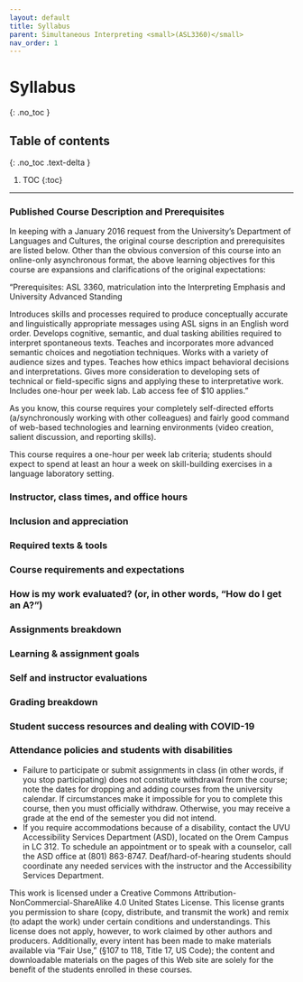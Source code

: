 ```yaml
---
layout: default
title: Syllabus
parent: Simultaneous Interpreting <small>(ASL3360)</small>
nav_order: 1
---
```


# Syllabus
{: .no_toc }

## Table of contents
{: .no_toc .text-delta }

1. TOC
{:toc}

---

### Published Course Description and Prerequisites
In keeping with a January 2016 request from the University’s Department of Languages and Cultures, the original course description and prerequisites are listed below. Other than the obvious conversion of this course into an online-only asynchronous format, the above learning objectives for this course are expansions and clarifications of the original expectations:

“Prerequisites: ASL 3360, matriculation into the Interpreting Emphasis and University Advanced Standing 

Introduces skills and processes required to produce conceptually accurate and linguistically appropriate messages using ASL signs in an English word order. Develops cognitive, semantic, and dual tasking abilities required to interpret spontaneous texts. Teaches and incorporates more advanced semantic choices and negotiation techniques. Works with a variety of audience sizes and types. Teaches how ethics impact behavioral decisions and interpretations. Gives more consideration to developing sets of technical or field-specific signs and applying these to interpretative work. Includes one-hour per week lab. Lab access fee of $10 applies.”

As you know, this course requires your completely self-directed efforts (a/synchronously working with other colleagues) and fairly good command of web-based technologies and learning environments (video creation, salient discussion, and reporting skills).

This course requires a one-hour per week lab criteria; students should expect to spend at least an hour a week on skill-building exercises in a language laboratory setting.

### Instructor, class times, and office hours

### Inclusion and appreciation

### Required texts & tools

### Course requirements and expectations

### How is my work evaluated? (or, in other words, “How do I get an A?”)

### Assignments breakdown

### Learning & assignment goals

### Self and instructor evaluations

### Grading breakdown

### Student success resources and dealing with COVID-19

### Attendance policies and students with disabilities
* Failure to participate or submit assignments in class (in other words, if you stop participating) does not constitute withdrawal from the course; note the dates for dropping and adding courses from the university calendar. If circumstances make it impossible for you to complete this course, then you must officially withdraw. Otherwise, you may receive a grade at the end of the semester you did not intend.
* If you require accommodations because of a disability, contact the UVU Accessibility Services Department (ASD), located on the Orem Campus in LC 312. To schedule an appointment or to speak with a counselor, call the ASD office at (801) 863-8747. Deaf/hard-of-hearing students should coordinate any needed services with the instructor and the Accessibility Services Department.

This work is licensed under a Creative Commons Attribution-NonCommercial-ShareAlike 4.0 United States License. This license grants you permission to share (copy, distribute, and transmit the work) and remix (to adapt the work) under certain conditions and understandings. This license does not apply, however, to work claimed by other authors and producers. Additionally, every intent has been made to make materials available via “Fair Use,” (§107 to 118, Title 17, US Code); the content and downloadable materials on the pages of this Web site are solely for the benefit of the students enrolled in these courses.